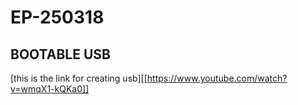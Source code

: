 # EP-250318
## BOOTABLE USB
[this is the link for creating usb][[https://www.youtube.com/watch?v=wmqX1-kQKa0]]





